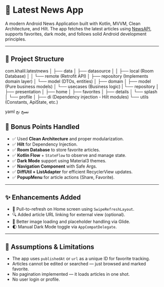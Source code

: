 # 📰 Latest News App

A modern Android News Application built with Kotlin, MVVM, Clean Architecture, and Hilt. The app fetches the latest articles using [NewsAPI](https://newsapi.org), supports favorites, dark mode, and follows solid Android development principles.

---

## 📁 Project Structure

com.khalil.latestnews
│
├── data
│ ├── datasource
│ │ ├── local (Room Database)
│ │ └── remote (Retrofit API)
│ ├── repository (Implements domain layer)
│ └── model (DTOs, entities)
│
├── domain
│ ├── model (Pure business models)
│ └── usecases (Business logic)
| └── repository
│
├── presentation
│ ├── home
│ ├── favorites
│ ├── details
│ └── splash
│ └── profile
│
├── di (Dependency injection - Hilt modules)
└── utils (Constants, ApiState, etc.)

yaml
نسخ
تح

## 🌟 Bonus Points Handled

- ✅ Used **Clean Architecture** and proper modularization.
- ✅ **Hilt** for Dependency Injection.
- ✅ **Room Database** to store favorite articles.
- ✅ **Kotlin Flow** + `StateFlow` to observe and manage state.
- ✅ **Dark Mode** support using Material3 themes.
- ✅ **Navigation Component** with Safe Args.
- ✅ **DiffUtil + ListAdapter** for efficient RecyclerView updates.
- ✅ **PopupMenu** for article actions (Share, Favorite).

---

## ✨ Enhancements Added

- 🔄 Pull-to-refresh on Home screen using `SwipeRefreshLayout`.
- 🔍 Added article URL linking for external view (optional).
- 🎨 Better image loading and placeholder handling via Glide.
- 🌓 Manual Dark Mode toggle via `AppCompatDelegate`.

---

## 📌 Assumptions & Limitations

- The app uses `publishedAt` or `url` as a unique ID for favorite tracking.
- Articles cannot be edited or searched — just browsed and marked favorite.
- No pagination implemented — it loads articles in one shot.
- No user login or profile.
